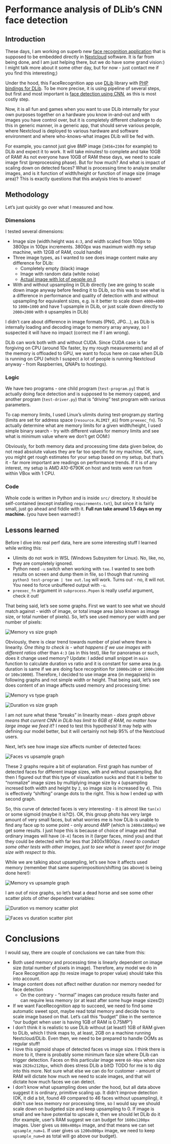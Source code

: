 # Performance analysis of DLib’s CNN face detection

## Introduction

These days, I am working on superb new [face recognition application](https://github.com/matiasdelellis/facerecognition)
that is supposed to be embedded directly in [Nextcloud](https://nextcloud.com/) software. It is far from being done,
and I am just helping there, but we do have some grand vision:) I might talk more about it some other day, but for
now - just contact me if you find this interesting;)

Under the hood, this FaceRecognition app use [DLib](http://dlib.net/) library with
[PHP bindings for DLib](https://github.com/goodspb/pdlib). To be more precise, it is using pipeline of several steps,
but first and most important is [face detection using CNN](http://dlib.net/cnn_face_detector.py.html),
as this is most costly step.

Now, it is all fun and games when you want to use DLib internally for your own purposes together on a hardware you
know in-and-out and with images you have control over, but it is completely different challenge to do this in
generic manner, in a generic app, that should serve various people, where Nextcloud is deployed to various hardware
and software environment and where who-knows-what images DLib will be fed with.

For example, you cannot just give 8MP image (`3456×2304` for example) to DLib and expect it to work.
It will take minutes! to complete and take 10GB of RAM! As not everyone have 10GB of RAM these days,
we need to scale image first (preprocessing phase). But for how much? And what is impact of scaling down on detected
faces? What is processing time to analyze smaller images, and is it function of width/height or function of image size
(image area)? This is exactly questions that this analysis tries to answer!

## Methodology

Let’s just quickly go over what I measured and how.

### Dimensions

I tested several dimensions:
* Image size (width:height was `4:3`, and width scaled from 100px to 3800px in 100px increments.
    3800px was maximum width my setup machine, with 12GB of RAM, could handle)
* Three image types, as I wanted to see does image content make any difference for DLib:
  * Completely empty (black) image
  * Image with random data (white noise)
  * [Actual image with lot of people on it](https://commons.wikimedia.org/wiki/File:CEE_Group_photo_at_Wikimania_2016_Esino_Lario.jpg)
* With and without upsampling in DLib directly (we are going to scale down image anyway before feeding it to DLib,
    so this was to see what is a difference in performance and quality of detection with and without upsampling for
    equivalent sizes, e.g. is it better to scale down `4000×4000` to `1000×1000` and have 1 upsample in DLib,
    or just scale down directly to `2000×2000` with `0` upsamples in DLib)

I didn’t care about difference in image formats (PNG, JPG…), as DLib is internally loading and decoding image to
memory array anyway, so I suspected it will have no impact (correct me if I am wrong).

DLib can work both with and without CUDA. Since CUDA case is far forgiving on CPU (around 10x faster,
by my rough measurements) and all of the memory is offloaded to GPU, we want to focus here on case when DLib is
running on CPU (which I suspect a lot of people is running Nextcloud anyway - from Raspberries, QNAPs to hostings).

### Logic

We have two programs - one child program (`test-program.py`) that is actually doing face detection and is supposed
to be memory capped, and another program (`test-driver.py`) that is “driving” test program with various parameters.

To cap memory limits, I used Linux’s ulimits during test-program.py starting (limits are set for address space
(`resource.RLIMIT_AS`) from `preexec_fn`). To actually determine what are memory limits for a given width/height,
I used simple binary search - try with different values for memory limits and see what is minimum value where we don’t get OOM:)

Obviously, for both memory data and processing time data given below, do not read absolute values they are far too
specific for my machine. OK, sure, you might get rough estimates for your setup based on my setup, but that’s it - far
more important are readings on performance trends. If it is of any interest, my setup is AMD A10-6790K on host and
tests were run from within VBox with 1 CPU.

### Code

Whole code is written in Python and is inside `src/` directory. It should be self-contained
(except installing `requirements.txt`), but since it is fairly small, just go ahead and fiddle with it.
**Full run take around 1.5 days on my machine.** (you have been warned!:)

## Lessons learned

Before I dive into real perf data, here are some interesting stuff I learned while writing this:

* Ulimits do not work in WSL (Windows Subsystem for Linux). No, like, no, they are completely ignored.
* Python need `-u` switch when working with `tee`. I wanted to see both results on screen and dump them in file,
    so I though that running `python3 test-program | tee out.log` will work. Turns out - no, it will not.
    You need to force unbuffered output with `-u`.
* `preexec_fn` argument in `subprocess.Popen` is really useful argument, check it out!

That being said, let’s see some graphs. First we want to see what we should match against - width of image,
or total image area (also known as image size, or total number of pixels). So, let’s see used memory per width
and per number of pixels:

![Memory vs size graph](assets/memory-vs-size.png)

Obviously, there is clear trend towards number of pixel where there is linearity. *One thing to check is - what happens
if we use images with different ratios* other than `4:3` (as in this test), like for panoramas or such, does
it change used memory? Update: I added small snippet in `main` function to calculate duration vs ratio and it is
constant for same area (e.g. duration is same if we are doing face recognition for `10000x100` or `1000x1000` or
`100x10000`). Therefore, I decided to use image area (in megapixels) in following graphs and not simple
width or height. That being said, let’s see does content of an image affects used memory and processing time:

![Memory vs type graph](assets/memory-vs-type.png)

![Duration vs size graph](assets/duration-vs-type.png)

I am not sure what these “breaks” in linearity mean - *does graph above means that current CNN in DLib has limit
to 6GB of RAM, no matter how large image we feed it*? I need to test this hypothesis! It may help with defining our
model better, but it will certainly not help 95% of the Nextcloud users.

Next, let’s see how image size affects number of detected faces:

![Faces vs upsample graph](assets/faces-vs-upsample.png)

These 2 graphs require a bit of explanation. First graph has number of detected faces for different image sizes, with
and without upsampling. But then I figured out that this type of visualization sucks and that it is better to “normalize”
image sizes by multiplying image size by `4` (upsampling incresed both width and height by `2`, so image size is
increased by `4`). This is effectively “shifting” orange dots to the right. This is how I ended up with second graph.

So, this curve of detected faces is very interesting - it is almost like `tan(x)` or some sigmoid (maybe it is?😊).
OK, this group photo has very large amount of very small faces, but what worries me is how DLib is unable to find any
face up to some point - only around 4MP (which is `2400x1800px`) we get some results. I just hope this is because of
choice of image and that ordinary images will have `[0-4]` faces in it (larger faces, mind you) and that they could be
detected with far less that 2400x1800px. *I need to conduct some other tests with other images, just to see what is sweet
spot for image size with respect to this*.

While we are talking about upsampling, let’s see how it affects used memory (remember that same
superimposition/shifting (as above) is being done here!):

![Memory vs upsample graph](assets/memory-vs-upsample.png)

I am out of nice graphs, so let’s beat a dead horse and see some other scatter plots of other dependent variables:

![Duration vs memory scatter plot](assets/duration-vs-memory.png)

![Faces vs duration scatter plot](assets/faces-vs-duration.png)

# Conclusions

I would say, there are couple of conclusions we can take from this:

* Both used memory and processing time is linearly dependent on image size (total number of pixels in image).
    Therefore, any model we do in Face Recognition app (to resize image to proper value) should take this into account.
* Image content does not affect neither duration nor memory needed for face detection
  * On the contrary - “normal” images can produce results faster and can require less memory (or at least after
      some huge image sizes😊)
* If we want FaceRecognition app to succeed, we need to find some automatic sweet spot, maybe read total memory
    and decide how to scale image based on that. Let’s call this “budget” (like in the sentence “our budget when
    user is having 1GB of RAM is 0.75MP”)
* I don’t think it is realistic to use DLib without (at least!) 1GB of RAM given to DLib, which I think maps to, at
    least, 2GB on a machine running Nextcloud/DLib. Even then, we need to be prepared to handle OOMs as regular stuff!
* I love this sigmoid shape of detected faces vs image size. I think there is more to it, there is probably some
    minimum face size where DLib can trigger detection. Faces on this particular image were `60-90px` when size was
    `2826x2120px`, which does stress DLib a bit😊 TODO for me is to dig into this more. Not sure what else we can do
    for customer - amount of RAM will dictate how much we need to scale images, and that will dictate how much faces
    we can detect.
* I don’t know what upsampling does under the hood, but all data above suggest it is ordinary, primitive scaling up. It
    didn’t improve detection (OK, it did a bit, found 49 compared to 46 faces without upsampling), it didn’t use less
    memory nor processing time, so I would say we should scale down on budgeted size and keep upsampling to 0. If image
    is small and we have potential to upscale it, then we should let DLib do it (for example, user’s RAM suggest we can
    budget for `1600x1200px` images. User gives us `800x400px` image, and that means we can set `upsample_num=1`. If
    user gives us `1200x800px` image, we need to keep `upsample_num=0` as total will go above our budget).
